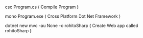 csc Program.cs ( Compile Program )

mono Program.exe ( Cross Platform Dot Net Framework ) 

dotnet new mvc -au None -o rohitoSharp ( Create Web app called rohitoSharp )